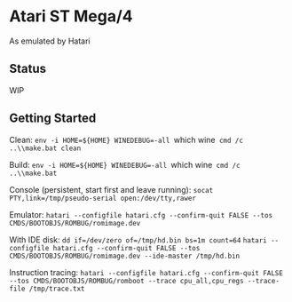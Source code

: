 # Atari ST Mega/4

As emulated by Hatari

## Status

WIP

## Getting Started

Clean:
`env -i HOME=${HOME} WINEDEBUG=-all `which wine` cmd /c ..\\make.bat clean`

Build:
`env -i HOME=${HOME} WINEDEBUG=-all `which wine` cmd /c ..\\make.bat`

Console (persistent, start first and leave running):
`socat  PTY,link=/tmp/pseudo-serial open:/dev/tty,rawer`

Emulator:
`hatari --configfile hatari.cfg --confirm-quit FALSE --tos CMDS/BOOTOBJS/ROMBUG/romimage.dev`

With IDE disk:
`dd if=/dev/zero of=/tmp/hd.bin bs=1m count=64`
`hatari --configfile hatari.cfg --confirm-quit FALSE --tos CMDS/BOOTOBJS/ROMBUG/romimage.dev --ide-master /tmp/hd.bin`

Instruction tracing:
`hatari --configfile hatari.cfg --confirm-quit FALSE --tos CMDS/BOOTOBJS/ROMBUG/romboot --trace cpu_all,cpu_regs --trace-file /tmp/trace.txt`
